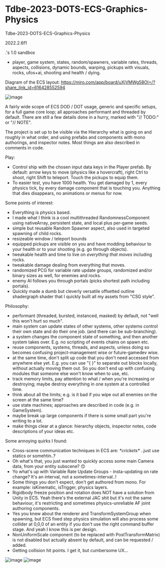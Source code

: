 # Tdbe-2023-DOTS-ECS-Graphics-Physics
Tdbe-2023-DOTS-ECS-Graphics-Physics

2022.2.6f1

.'s 1.0 sandbox
- player, game system, states, random/spawners, variable rates, threads, aspects, collisions, dynamic bounds, warping, pickups with visuals, rocks, ufos+ai, shooting and health / dying.

Diagram of the ECS layout: https://miro.com/app/board/uXjVMWg58OI=/?share_link_id=616428552594

![image](https://user-images.githubusercontent.com/1399607/229301717-71ba254b-e5c5-44f9-be70-14a46b998b42.png)


A fairly wide scope of ECS DOD / DOT usage, generic and specific setups, for a full game core loop; all approaches performant and threaded by default. There are still a few details done in a hurry, marked with "// TODO:" or "// NOTE".


The project is set up to be visible via the Hierarchy what is going on and roughly in what order, and using prefabs and components with mono authorings, and inspector notes. Most things are also described in comments in code.


Play:
- Control ship with the chosen input data keys in the Player prefab. By default: arrow keys to move (physics like a hovercraft), right Ctrl to shoot, right Shift to teleport. Touch the pickups to equip them.
- To easier test, you have 1000 health. You get damaged by 1, every physics tick, by every damage component that is touching you.
Anything that dies disappears, no animations or menus for now.


Some points of interest:
- Everything is physics based.
- I made what I think is a cool multithreaded RandomnessComponent using nativeArray, persistent state, and local plus per-game seeds.
- simple but reusable Random Spawner aspect, also used in targeted spawning of child rocks.
- resizeable window / teleport bounds
- equipped pickups are visible on you and have modding behaviour to your health or to your shooting (e.g. go through objects).
- tweakable health and time to live on *everything that moves* including rocks.
- tweakable damage dealing from everything that moves.
- randomized PCG for variable rate update groups, randomized and/or binary sizes as well, for enemies and rocks.
- enemy AI follows you through portals (picks shortest path including portals).
- Quickly made a dumb but cleverly versatile offsetted outline shadergraph shader that I quickly built all my assets from "CSG style". 


Philosophy:
- performant (threaded, bursted, instanced, masked) by default, not "well this won't hurt so much".
- main system can update states of other systems, other systems control their own state and do their one job. (and there can be sub-branching).
- a system changes the component state of something, and then another system takes over. E.g. no scripting of events chains on spawn etc.
- reuse components, systems, threads, and aspects, unless doing so becomes confusing project-management wise or future-gamedev wise.
- at the same time, don't split up code that you don't need accessed from anywhere else yet. E.g. you can use "{ }" to separate out blocks locally, without actually moving them out. So you don't end up with confusing modules that someone else won't know when to use, etc.
- track memory limits, pay attention to what / when you're increasing or destroying; maybe destroy everything in one system at a controlled time.
- think about all the limits; e.g. is it bad if you wipe out all enemies on the screen at the same time?
- use state machines; approaches are described in code (e.g. in GameSystem).
- maybe break up large components if there is some small part you're writing to a lot.
- make things clear at a glance: hierarchy objects, inspector notes, code descriptions of your ideas etc.


Some annoying quirks I found:
- Cross-scene communication techniques in ECS are: *\*crickets\** ..just use statics or somehtin..?
- Oh what's that, you just wanted to quickly access some main Camera data, from your entity subscene? 🙃
- Yo what's up with Variable Rate Update Groups - insta-updating on rate change? It's an interval, not a sometimes-interval..!
- Some things you don't expect, don't get authored from mono. For example: isKinematic, isTrigger, physics layers.
- Rigidbody freeze position and rotation does NOT have a solution from Unity in ECS. Yeah there's the external JAC shit but it's not the same behaviour, it's restricting and sometimes physics-unreliable AF joint authoring components.
- Yes you knew about the renderer and TransformSystemGroup when spawning, but ECS fixed step physics simulation will also process some collider at 0,0,0 of an entity if you don't use the right command buffer stage. And yeah I know this is per design.
- NonUniformScale component (to be replaced with PostTransformMatrix) is not disabled but actually absent by default, and can be requested / added.
- Getting collision hit points. I get it, but cumbersome UX...


![image](https://user-images.githubusercontent.com/1399607/228077452-9fc860c3-e4eb-4a14-a27d-3230db34fdf4.png)
![image](https://user-images.githubusercontent.com/1399607/228080576-c4664bf1-46d0-47a9-adca-17458bbd6c09.png)
